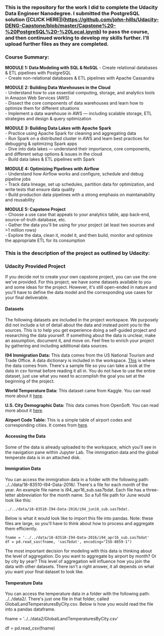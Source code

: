 ### This is the repository for the work I did to complete the Udacity Data Engineer Nanodegree. I submitted the PostgreSQL solution ([CLICK HERE])(https://github.com/john-hills/Udacity-DENG-Capstone/blob/master/Capstone%20-%20PostgreSQL%20-%20Local.ipynb) to pass the course, and then continued working to develop my skills further. I'll upload further files as they are completed. 

### Course Summary:

__MODULE 1: Data Modeling with SQL & NoSQL__
    - Create relational databases & ETL pipelines with PostgreSQL  
    - Create non-relational databases & ETL pipelines with Apache Cassandra
    
  **MODULE 2: Building Data Warehouses in the Cloud**  
    - Understand how to use essential computing, storage, and analytics tools in Amazon Web Services (AWS)  
    - Dissect the core components of data warehouses and learn how to optimize them for different situations  
    - Implement a data warehouse in AWS — including scalable storage, ETL strategies and design & query optimization  
    
  **MODULE 3: Building Data Lakes with Apache Spark**  
    - Practice using Apache Spark for cleaning and aggregating data  
    - Run Spark on a distributed cluster in AWS and learn best practices for debugging & optimizing Spark apps  
    - Dive into data lakes — understand their importance, core components, and different setup options & issues in the cloud  
    - Build data lakes & ETL pipelines with Spark  

  **MODULE 4: Optimizing Pipelines with Airflow**  
    - Understand how Airflow works and configure, schedule and debug pipeline jobs  
    - Track data lineage, set up schedules, partition data for optimization, and write tests that ensure data quality  
    - Build production data pipelines with a strong emphasis on maintainability and reusability  

  **MODULE 5: Capstone Project**  
    - Choose a use case that appeals to your analytics table, app back-end, source-of-truth database, etc.  
    - Gather the data you'll be using for your project (at least two sources and >1 million rows)  
    - Explore the data, clean it, model it, and then build, monitor and optimize the appropriate ETL for its consumption  

### This is the description of the project as outlined by Udacity:

### Udacity Provided Project
If you decide not to create your own capstone project, you can use the one we've provided. For this project, we have some datasets available to you and some ideas for the project. However, it's still open-ended in nature and you'll have to define the data model and the corresponding use cases for your final deliverable.

#### Datasets
The following datasets are included in the project workspace. We purposely did not include a lot of detail about the data and instead point you to the sources. This is to help you get experience doing a self-guided project and researching the data yourself. If something about the data is unclear, make an assumption, document it, and move on. Feel free to enrich your project by gathering and including additional data sources.

**I94 Immigration Data:** This data comes from the US National Tourism and Trade Office. A data dictionary is included in the workspace. [This](https://travel.trade.gov/research/reports/i94/historical/2016.html) is where the data comes from. There's a sample file so you can take a look at the data in csv format before reading it all in. You do not have to use the entire dataset, just use what you need to accomplish the goal you set at the beginning of the project.

**World Temperature Data:** This dataset came from Kaggle. You can read more about it [here](https://www.kaggle.com/berkeleyearth/climate-change-earth-surface-temperature-data).

**U.S. City Demographic Data:** This data comes from OpenSoft. You can read more about it [here](https://public.opendatasoft.com/explore/dataset/us-cities-demographics/export/).

**Airport Code Table:** This is a simple table of airport codes and corresponding cities. It comes from [here](https://datahub.io/core/airport-codes#data).

#### Accessing the Data
Some of the data is already uploaded to the workspace, which you'll see in the navigation pane within Jupyter Lab. The immigration data and the global temperate data is in an attached disk.

#### Immigration Data
You can access the immigration data in a folder with the following path: ../../data/18-83510-I94-Data-2016/. There's a file for each month of the year. An example file name is i94_apr16_sub.sas7bdat. Each file has a three-letter abbreviation for the month name. So a full file path for June would look like this: 
    
    ../../data/18-83510-I94-Data-2016/i94_jun16_sub.sas7bdat. 

Below is what it would look like to import this file into pandas. Note: these files are large, so you'll have to think about how to process and aggregate them efficiently.

    fname = '../../data/18-83510-I94-Data-2016/i94_apr16_sub.sas7bdat'
    df = pd.read_sas(fname, 'sas7bdat', encoding="ISO-8859-1")

The most important decision for modeling with this data is thinking about the level of aggregation. Do you want to aggregate by airport by month? Or by city by year? This level of aggregation will influence how you join the data with other datasets. There isn't a right answer, it all depends on what you want your final dataset to look like.

#### Temperature Data

You can access the temperature data in a folder with the following path: ../../data2/. There's just one file in that folder, called GlobalLandTemperaturesByCity.csv. Below is how you would read the file into a pandas dataframe.

fname = '../../data2/GlobalLandTemperaturesByCity.csv'

df = pd.read_csv(fname)
